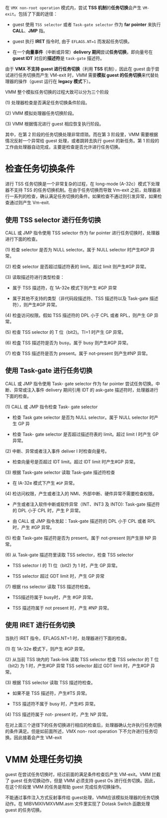 
# 

在 `VMX non-root operation` 模式内，尝试 **TSS 机制**的**任务切换**会产生 `VM-exit`。包括了下面的途径：

* guest 使用 `TSS selector` 或者 `Task-gate selector` 作为 **far pointer** 来执行 **CALL**、**JMP** 指。

* guest 执行 **IRET** 指令时, 由于 `EFLAGS.NT=1` 而发起任务切换。

* 在一个**向量事件**（中断或异常）**delivery 期间**尝试**任务切换**，即向量号在 **guest IDT** 对应的**描述符**是 `task-gate` 描述符。

由于 **VMX 不支持 guest 进行任务切换**（利用 **TSS** 机制），因此在 guest 由于尝试进行任务切换而产生 VM-exit 时，VMM 需要**模拟 guest 的任务切换**来代替处理器的操作（guest 运行在 **legacy 模式**下）。

VMM 整个模拟任务切换的过程大致可以分为三个阶段

(1) 处理器检查是否满足任务切换条件阶段。

(2) VMM 模拟处理器任务切换阶段。

(3) VMM 根据情况进行 guest 相应恢复执行阶段。

其中，在第 2 阶段的任务切换处理非常烦琐。而在第 3 阶段里，VMM 需要根据情况反射一个异常给 guest 处理，或者跳转去执行 guest 的新任务。第 1 阶段的工作由处理器自动完成，主要是检查是否允许进行任务切换。

# 检查任务切换条件

进行 TSS 任务切换是一个非常复杂的过程，在 Iong-mode (A-32c）模式下处理器不支持 TSS 的任务切换机制。在由于任务切换而导致 Vm-exit 之前，处理器进行一系列的检查，确认满足任务切换的条件。如果检查不通过则引发异常，如果检查通过则产生  Vm-exit.

## 使用 TSS selector 进行任务切换

CALL 或 JMP 指令使用 TSS selector 作为 far pointer 进行任务切换时，处理器进行下面的检查。

(1) 检查 selector 是否为 NULL selector。属于 NULL selector 时产生#GP 异常。

(2) 检查 selector 是否超过描述符表的 limit。超过 limit 则产生#GP 异常。

(3) 读取描述符进行类型检查：

* 属于 TSS 描述符，在 1A-32e 模式下则产生 #GP 异常

* 属于其他不支持的类型（非代码段描述符、TSS 描述符以及 Task-gate 描述符），则产生#GP 异常。

(4) 检査访问权限。假如 TSS 描述符的 DPL 小于 CPL 或者 RPL，则产生 GP 异常。

(5) 检查 TSS selector 的 T 位（bit2)。TI=1 时产生 GP 异常。

(6) 检査 TSS 描述符是否为 busy。属于 busy 则产生#GP 异常。

(7) 检查 TSS 描述符是否为 present。属于 not-present 则产生#NP 异常。

## 使用 Task-gate 进行任务切换

CALL 或 JMP 指令使用 Task- gate selector 作为 far pointer 尝试任务切换。中断、异常或注入事件 delivery 期间引用 IDT 的 ask-gate 描述符时，处理器进行下面的检查。

(1) CALL 或 JMP 指令检查 Task- gate selector

* 检查 Task gate selector 是否为 NULL selector。属于 NULL selector 时产生 GP 异

* 检查 Task- gate selector 是否超过描述符表的 limit。超过 limit I 时产生 GP 异常。

(2) 中断、异常或者注入事件 deliver I 时检查向量号。

* 检查向量号是否超过 IDT limit。超过 IDT limit 时产生#GP 异常。

(3) 根据 Task-gate selector 读取 Task-gate 描述符检查

* 在 IA-32e 模式下产生 `#GP` 异常。

(4) 检访问权限，产生或者注入的 NMI、外部中断、硬件异常不需要检查权限。

* 产生或者注入软件中断或软件异常（INT、INT3 及 INTO): Task-gate 描述符的 DPL 小于 CPL 时，产生 P 异常。

* 由 CALL 或 JMP 指令发起：Task-gate 描述符的 DPL 小于 CPL 或者 RPL 时，产生 #GP 异常。

(5) 检查 Task-gate 描述符是否为 present。属于 not-present 则产生排 NP 异常。

(6) 从 Task-gate 描述符里读取 TSS selector，检查 TSS selector

* TSS selector I 的 TI 位（bit2) 为 1 时，产生 GP 异常。

* TSS selector 超过 GDT limit 时，产生 GP 异常

(7) 根据 rss selector 读取 TSS 描述符检查。

* TSS描述符属于 busy时，产生 #GP 异常。

* TSS 描述符属于 not present 时，产生 #NP 异常。

## 使用 IRET 进行任务切换

当执行 IRET 指令，EFLAGS.NT=1 时，处理器进行下面的检查。

(1) 在 1A-32e 模式下，则产生 #GP 异常。

(2) 从当前 TSS 块内的 Task-link 读取 TSS selector 检查 TSS selector 的 T 位（bit2) 为 1 时，产生#GP 异常  TSS selector 超过 GDT limit 时，产生#GP 异常。

(3) 根据 TSS selector 读取 TSS 描述符检查。

* 如果不是 TSS 描述符，产生#TS 异常。

* TSS 描述符不属于 busy 时，产生#S 异常。

(4) TSS 描述符属于 not- present 时，产生 NP 异常。

在对上面三个途径下的任务切换进行相应的检查后，处理器确认允许执行任务切换的条件满足。但是如前面所述，VMX non- root operation 下不允许进行任务切换。因此接着会产生 VM-exit

# VMM 处理任务切换

guest 在尝试任务切换时，经过前面的满足条件检查后产生 VM-exit。VMM 拦截了  guest 任务切换动作，但是 VMM 必须支持 guest Os 进行任务切换。因此，在这个阶段里 VMM 的任务是帮助 guest 完成任务切换操作。

不能通过事件注入方式反射事件给 guest处理，VMM应该模拟处理器的任务切换动作。在 MIBVMXIVMXVMM.asm 文件里实现了 Dotask Switch 函数处理 guest 的任务切换。